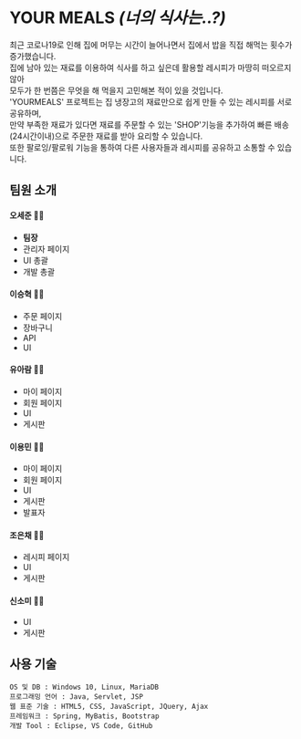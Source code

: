 

# YOUR MEALS *(너의 식사는..?)*

  
최근 코로나19로 인해 집에 머무는 시간이 늘어나면서 집에서 밥을 직접 해먹는 횟수가 증가했습니다.  
집에 남아 있는 재료를 이용하여 식사를 하고 싶은데 활용할 레시피가 마땅히 떠오르지 않아  
모두가 한 번쯤은 무엇을 해 먹을지 고민해본 적이 있을 것입니다.  
'YOURMEALS' 프로젝트는 집 냉장고의 재료만으로 쉽게 만들 수 있는 레시피를 서로 공유하며,  
만약 부족한 재료가 있다면 재료를 주문할 수 있는 'SHOP'기능을 추가하여 빠른 배송(24시간이내)으로 주문한 재료를 받아 요리할 수 있습니다.  
또한 팔로잉/팔로워 기능을 통하여 다른 사용자들과 레시피를 공유하고 소통할 수 있습니다.
  

## 팀원 소개
  
  
#### 오세준 👨‍💻
  - **팀장**
  - 관리자 페이지
  - UI 총괄
  - 개발 총괄

#### 이승혁 👨‍💻
  - 주문 페이지 
  - 장바구니
  - API 
  - UI

#### 유아람 👩‍💻
  - 마이 페이지
  - 회원 페이지
  - UI
  - 게시판

#### 이용민 👨‍💻
  - 마이 페이지
  - 회원 페이지
  - UI
  - 게시판
  - 발표자
  
#### 조은채 👩‍💻
  - 레시피 페이지
  - UI
  - 게시판
  
#### 신소미 👩‍💻
  - UI
  - 게시판
  
  

## 사용 기술

```
OS 및 DB : Windows 10, Linux, MariaDB
프로그래밍 언어 : Java, Servlet, JSP
웹 표준 기술 : HTML5, CSS, JavaScript, JQuery, Ajax
프레임워크 : Spring, MyBatis, Bootstrap
개발 Tool : Eclipse, VS Code, GitHub
```

